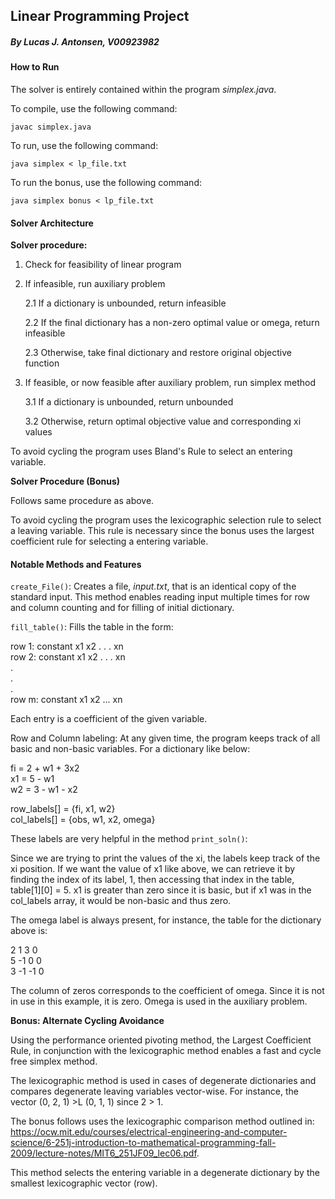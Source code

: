 Linear Programming Project  
---
##### By Lucas J. Antonsen, V00923982

#### How to Run

The solver is entirely contained within the program _simplex.java_.

To compile, use the following command:

`javac simplex.java`

To run, use the following command:

`java simplex < lp_file.txt`

To run the bonus, use the following command:

`java simplex bonus < lp_file.txt`

#### Solver Architecture

**Solver procedure:**

1. Check for feasibility of linear program

2. If infeasible, run auxiliary problem

    2.1 If a dictionary is unbounded, return infeasible
    
    2.2 If the final dictionary has a non-zero optimal value or omega, return
    infeasible
    
    2.3 Otherwise, take final dictionary and restore original objective function
    
3. If feasible, or now feasible after auxiliary problem, run simplex method

    3.1 If a dictionary is unbounded, return unbounded
    
    3.2 Otherwise, return optimal objective value and corresponding xi values
    
To avoid cycling the program uses Bland's Rule to select an entering variable.

**Solver Procedure (Bonus)**

Follows same procedure as above.

To avoid cycling the program uses the lexicographic selection rule to select a
leaving variable. This rule is necessary since the bonus uses the largest coefficient
rule for selecting a entering variable.

#### Notable Methods and Features

`create_File()`: Creates a file, _input.txt_, that is an identical copy of the
standard input. This method enables reading input multiple times for row and 
column counting and for filling of initial dictionary.

`fill_table()`: Fills the table in the form:

row 1: constant x1 x2 . . . xn  
row 2: constant x1 x2 . . . xn  
.  
.  
.  
row m: constant x1 x2 ... xn  

Each entry is a coefficient of the given variable.

Row and Column labeling: At any given time, the program keeps track of all
basic and non-basic variables. For a dictionary like below:

fi = 2 + w1 + 3x2  
x1 = 5 - w1  
w2 = 3 - w1 - x2  

row_labels[] = {fi, x1, w2}  
col_labels[] = {obs, w1, x2, omega}  

These labels are very helpful in the method `print_soln()`:

Since we are trying to print the values of the xi, the labels 
keep track of the xi position. If we want the value of x1 like above, we can
retrieve it by finding the index of its label, 1, then accessing that index
in the table, table[1][0] = 5. x1 is greater than zero since it is basic, but
if x1 was in the col_labels array, it would be non-basic and thus zero. 

The omega label is always present, for instance, the table for the dictionary above 
is:

2  1  3 0  
5 -1  0 0  
3 -1 -1 0

The column of zeros corresponds to the coefficient of omega. Since it is not in use in this 
example, it is zero. Omega is used in the auxiliary problem.

**Bonus: Alternate Cycling Avoidance**

Using the performance oriented pivoting method, the Largest Coefficient Rule, in 
conjunction with the lexicographic method enables a fast and cycle free simplex method.

The lexicographic method is used in cases of degenerate dictionaries and compares 
degenerate leaving variables vector-wise. For instance, the vector (0, 2, 1) >L 
(0, 1, 1) since 2 > 1.

The bonus follows uses the lexicographic comparison method outlined in: 
https://ocw.mit.edu/courses/electrical-engineering-and-computer-science/6-251j-introduction-to-mathematical-programming-fall-2009/lecture-notes/MIT6_251JF09_lec06.pdf.

This method selects the entering variable in a degenerate dictionary by the smallest 
lexicographic vector (row).

